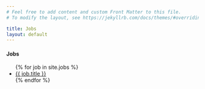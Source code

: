 ```yaml
---
# Feel free to add content and custom Front Matter to this file.
# To modify the layout, see https://jekyllrb.com/docs/themes/#overriding-theme-defaults

title: Jobs
layout: default
---
```


<h4 class="display-4 text-center">Jobs</h4>

<ul>
  {% for job in site.jobs %}
    <li>
      <a href="{{ job.url }}">{{ job.title }}</a>
    </li>
  {% endfor %}
</ul>